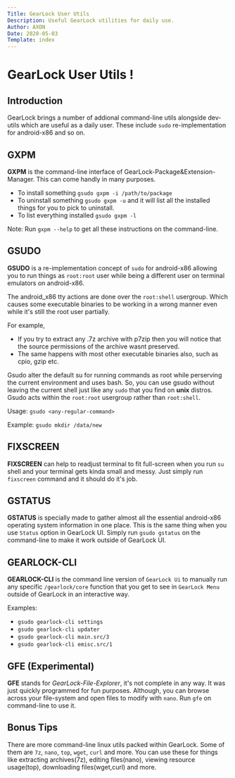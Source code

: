```yaml
---
Title: GearLock User Utils
Description: Useful GearLock utilities for daily use.
Author: AXON
Date: 2020-05-03
Template: index
---
```


GearLock User Utils !
====================

Introduction
------------

GearLock brings a number of addional command-line utils alongside dev-utils which are useful as a daily user. These include `sudo` re-implementation for android-x86 and so on.


GXPM
----

**GXPM** is the command-line interface of GearLock-Package&Extension-Manager. This can come handly in many purposes.

* To install something `gsudo gxpm -i /path/to/package`
* To uninstall something `gsudo gxpm -u` and it will list all the installed things for you to pick to uninstall.
* To list everything installed `gsudo gxpm -l`

Note: Run `gxpm --help` to get all these instructions on the command-line.

GSUDO
------

**GSUDO** is a re-implementation concept of `sudo` for android-x86 allowing you to run things as `root:root` user while being a different user on terminal emulators on android-x86.

The android_x86 tty actions are done over the `root:shell` usergroup.
Which causes some executable binaries to be working in a wrong manner even while it's still the root user partially.

For example,
+ If you try to extract any .7z archive with p7zip then you will notice that the source permissions of the archive wasnt preserved.
+ The same happens with most other executable binaries also, such as cpio, gzip etc.

Gsudo alter the default su for running commands as root while perserving the current environment and uses bash.
So, you can use gsudo without leaving the current shell just like any `sudo` that you find on **unix** distros.
Gsudo acts within the `root:root` usergroup rather than `root:shell`.

Usage: `gsudo <any-regular-command>`

Example: `gsudo mkdir /data/new`


FIXSCREEN
----------

**FIXSCREEN** can help to readjust terminal to fit full-screen when you run `su` shell and your terminal gets kinda small and messy. Just simply run `fixscreen` command and it should do it's job.

GSTATUS
--------

**GSTATUS** is specially made to gather almost all the essential android-x86 operating system information in one place. This is the same thing when you use `Status` option in GearLock UI. Simply run `gsudo gstatus` on the command-line to make it work outside of GearLock UI.

GEARLOCK-CLI
------------

**GEARLOCK-CLI** is the command line version of `GearLock Ui` to manually run any specific `/gearlock/core` function that you get to see in `GearLock Menu` outside of GearLock in an interactive way.

Examples:

* `gsudo gearlock-cli settings`
* `gsudo gearlock-cli updater`
* `gsudo gearlock-cli main.src/3`
* `gsudo gearlock-cli emisc.src/1`


GFE (Experimental)
------------------

**GFE** stands for _GearLock-File-Explorer_, it's not complete in any way. It was just quickly programmed for fun purposes. Although, you can browse across your file-system and open files to modify with `nano`.
Run `gfe` on command-line to use it.

Bonus Tips
----------

There are more command-line linux utils packed within GearLock.
Some of them are `7z`, `nano`, `top`, `wget`, `curl` and more.
You can use these for things like extracting archives(7z), editing files(nano), viewing resource usage(top), downloading files(wget,curl) and more.